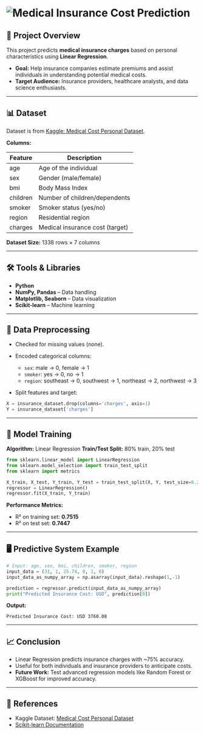 
# ![Medical Insurance Cost Prediction](https://img.shields.io/badge/Project-Medical%20Insurance%20Cost%20Prediction-blue)

## 📌 Project Overview

This project predicts **medical insurance charges** based on personal characteristics using **Linear Regression**.

* **Goal:** Help insurance companies estimate premiums and assist individuals in understanding potential medical costs.
* **Target Audience:** Insurance providers, healthcare analysts, and data science enthusiasts.

---


## 📊 Dataset

Dataset is from [Kaggle: Medical Cost Personal Dataset](https://www.kaggle.com/datasets/mirichoi0218/insurance).

**Columns:**

| Feature  | Description                     |
| -------- | ------------------------------- |
| age      | Age of the individual           |
| sex      | Gender (male/female)            |
| bmi      | Body Mass Index                 |
| children | Number of children/dependents   |
| smoker   | Smoker status (yes/no)          |
| region   | Residential region              |
| charges  | Medical insurance cost (target) |

**Dataset Size:** 1338 rows × 7 columns

---

## 🛠 Tools & Libraries

* **Python**
* **NumPy, Pandas** – Data handling
* **Matplotlib, Seaborn** – Data visualization
* **Scikit-learn** – Machine learning

---

## 🧹 Data Preprocessing

* Checked for missing values (none).

* Encoded categorical columns:

  * `sex`: male → 0, female → 1
  * `smoker`: yes → 0, no → 1
  * `region`: southeast → 0, southwest → 1, northeast → 2, northwest → 3

* Split features and target:

```python
X = insurance_dataset.drop(columns='charges', axis=1)
Y = insurance_dataset['charges']
```

---

## 🤖 Model Training

**Algorithm:** Linear Regression
**Train/Test Split:** 80% train, 20% test

```python
from sklearn.linear_model import LinearRegression
from sklearn.model_selection import train_test_split
from sklearn import metrics

X_train, X_test, Y_train, Y_test = train_test_split(X, Y, test_size=0.2, random_state=2)
regressor = LinearRegression()
regressor.fit(X_train, Y_train)
```

**Performance Metrics:**

* R² on training set: **0.7515**
* R² on test set: **0.7447**

---

## 🖥 Predictive System Example

```python
# Input: age, sex, bmi, children, smoker, region
input_data = (31, 1, 25.74, 0, 1, 0)
input_data_as_numpy_array = np.asarray(input_data).reshape(1,-1)

prediction = regressor.predict(input_data_as_numpy_array)
print("Predicted Insurance Cost: USD", prediction[0])
```

**Output:**

```
Predicted Insurance Cost: USD 3760.08
```

---

## 📈 Conclusion

* Linear Regression predicts insurance charges with ~75% accuracy.
* Useful for both individuals and insurance providers to anticipate costs.
* **Future Work:** Test advanced regression models like Random Forest or XGBoost for improved accuracy.

---

## 🔗 References

* Kaggle Dataset: [Medical Cost Personal Dataset](https://www.kaggle.com/datasets/mirichoi0218/insurance)
* [Scikit-learn Documentation](https://scikit-learn.org/stable/)

